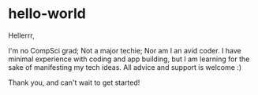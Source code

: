 # hello-world

Hellerrr, 

I'm no CompSci grad; Not a major techie; Nor am I an avid coder. I have minimal experience with coding and app building, but I am learning for the sake of manifesting my tech ideas. All advice and support is welcome :)

Thank you, and can't wait to get started!
